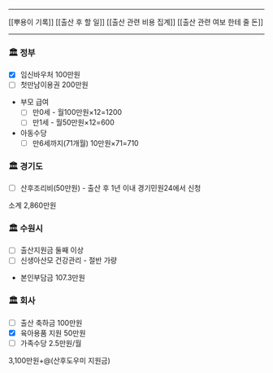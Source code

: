 ***
[[뿌용이 기록]]
[[출산 후 할 일]]
[[출산 관련 비용 집계]]
[[출산 관련 여보 한테 줄 돈]]
***

### 🏛 정부
- [x] 임신바우처 100만원
- [ ] 첫만남이용권 200만원
- 부모 급여
	- [ ] 만0세 - 월100만원×12=1200
	- [ ] 만1세 -  월50만원×12=600
- 아동수당
	- [ ] 만6세까지(71개월) 10만원×71=710

### 🏛 경기도
- [ ] 산후조리비(50만원) - 출산 후 1년 이내 경기민원24에서 신청

소계 2,860만원

### 🏛 수원시
- [ ] 출산지원금 둘째 이상
- [ ] 신생아산모 건강관리 - 절반 가량
- 본인부담금 107.3만원

### 🏛 회사
- [ ] 출산 축하금 100만원
- [x] 육아용품 지원 50만원
- [ ] 가족수당 2.5만원/월

3,100만원+@(산후도우미 지원금)